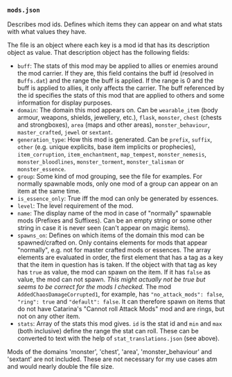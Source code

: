 ### `mods.json`

Describes mod ids. Defines which items they can appear on and what stats with what
values they have.

The file is an object where each key is a mod id that has its description object
as value. That description object has the following fields:

- `buff`: The stats of this mod may be applied to allies or enemies around the mod
  carrier. If they are, this field contains the buff id (resolved in `Buffs.dat`)
  and the range the buff is applied. If the range is 0 and the buff is applied to
  allies, it only affects the carrier. The buff referenced by the id specifies
  the stats of this mod that are applied to others and some information for
  display purposes.
- `domain`: The domain this mod appears on. Can be `wearable_item` (body armour,
  weapons, shields, jewellery, etc.), `flask`, `monster`, `chest` (chests and
  strongboxes), `area` (maps and other areas), `monster_behaviour`, `master_crafted`,
  `jewel` or `sextant`.
- `generation_type`: How this mod is generated. Can be `prefix`, `suffix`, `other`
  (e.g. unique explicits, base item implicits or prophecies), `item_corruption`,
  `item_enchantment`, `map_tempest`, `monster_nemesis`, `monster_bloodlines`,
  `monster_torment`, `monster_talisman` or `monster_essence`.
- `group`: Some kind of mod grouping, see the file for examples. For normally spawnable
  mods, only one mod of a group can appear on an item at the same time.
- `is_essence_only`: True iff the mod can only be generated by essences.
- `level`: The level requirement of the mod.
- `name`: The display name of the mod in case of "normally" spawnable mods (Prefixes
  and Suffixes).
  Can be an empty string or some other string in case it is never seen (can't appear
  on magic items).
- `spawns_on`: Defines on which items of the domain this mod can be spawned/crafted
  on. Only contains elements for mods that appear "normally", e.g. not for
  master crafted mods or essences. The array elements are evaluated in order,
  the first element that has a tag as a key that the item in question has is taken.
  If the object with that tag as key has `true` as value, the mod can spawn on the
  item. If it has `false` as value, the mod can not spawn. *This might actually
  not be true but seems to be correct for the mods I checked.* The mod
  `AddedChaosDamageCorrupted1`, for example, has `"no_attack_mods": false`,
  `"ring": true` and `"default": false`. It can therefore spawn on items that do
  not have Catarina's "Cannot roll Attack Mods" mod and are rings, but not on
  any other item.
- `stats`: Array of the stats this mod gives. `id` is the stat id and `min` and `max`
  (both inclusive) define the range the stat can roll. These can be converted to
  text with the help of `stat_translations.json` (see above).

Mods of the domains 'monster', 'chest', 'area', 'monster_behaviour' and 'sextant' are
not included. These are not necessary for my use cases atm and would nearly double
the file size.
